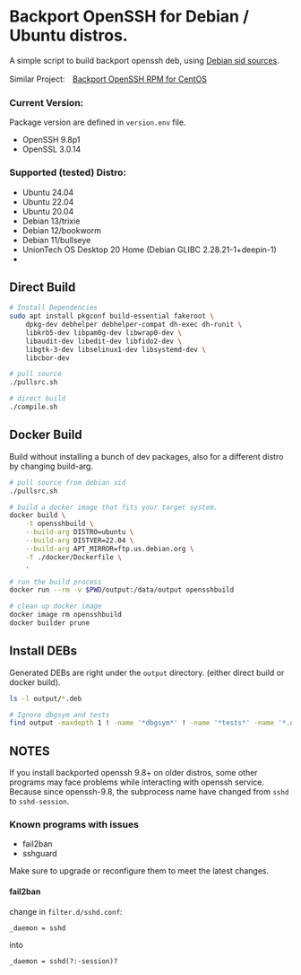 # Backport OpenSSH for Debian / Ubuntu distros.

A simple script to build backport openssh deb, using [Debian sid sources](https://packages.debian.org/sid/openssh-server).

Similar Project:　[Backport OpenSSH RPM for CentOS](https://github.com/boypt/openssh-rpms)

### Current Version:

Package version are defined in `version.env` file.

- OpenSSH 9.8p1
- OpenSSL 3.0.14

### Supported (tested) Distro:

- Ubuntu 24.04
- Ubuntu 22.04
- Ubuntu 20.04
- Debian 13/trixie
- Debian 12/bookworm
- Debian 11/bullseye
- UnionTech OS Desktop 20 Home (Debian GLIBC 2.28.21-1+deepin-1)
- 

## Direct Build

```bash
# Install Dependencies
sudo apt install pkgconf build-essential fakeroot \
    dpkg-dev debhelper debhelper-compat dh-exec dh-runit \
    libkrb5-dev libpam0g-dev libwrap0-dev \
    libaudit-dev libedit-dev libfido2-dev \
    libgtk-3-dev libselinux1-dev libsystemd-dev \
    libcbor-dev

# pull source
./pullsrc.sh

# direct build
./compile.sh
```

## Docker Build

Build without installing a bunch of dev packages, also for a different distro by changing build-arg.

```bash
# pull source from debian sid
./pullsrc.sh

# build a docker image that fits your target system.
docker build \
    -t opensshbuild \
    --build-arg DISTRO=ubuntu \
    --build-arg DISTVER=22.04 \
    --build-arg APT_MIRROR=ftp.us.debian.org \
    -f ./docker/Dockerfile \
    .

# run the build process
docker run --rm -v $PWD/output:/data/output opensshbuild

# clean up docker image
docker image rm opensshbuild
docker builder prune
```

## Install DEBs

Generated DEBs are right under the `output` directory. (either direct build or docker build).

```bash
ls -l output/*.deb

# Ignore dbgsym and tests
find output -maxdepth 1 ! -name '*dbgsym*' ! -name '*tests*' -name '*.deb' | xargs sudo apt install -y
```

## NOTES

If you install backported openssh 9.8+ on older distros, some other programs may face problems while interacting with openssh service. Because since openssh-9.8, the subprocess name have changed from `sshd` to `sshd-session`.

### Known programs with issues 

- fail2ban
- sshguard

Make sure to upgrade or reconfigure them to meet the latest changes.

#### fail2ban

change in `filter.d/sshd.conf`:

```
_daemon = sshd
```

into

```
_daemon = sshd(?:-session)?
```


